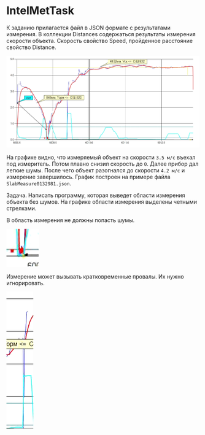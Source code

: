 # IntelMetTask

К заданию прилагается файл в JSON формате с результатами измерения.
В коллекции Distances содержаться результаты измерения скорости объекта. Скорость свойство Speed, пройденное расстояние свойство Distance.

![1](imgs/Picture1.png)

На графике видно, что измеряемый объект на скорости `3.5 м/c` въехал под измеритель. Потом плавно снизил скорость до `0`. Далее прибор дал легкие шумы. После чего объект разогнался до скорости `4.2 м/c` и измерение завершилось.
График построен на примере файла `SlabMeasure0132981.json`.

Задача. Написать программу, которая выведет области измерения объекта без шумов. На графике области измерения выделены четными стрелками.

В область измерения не должны попасть шумы.

![2](imgs/Picture2.png)

Измерение может вызывать кратковременные провалы. Их нужно игнорировать.

![3](imgs/Picture3.png)

